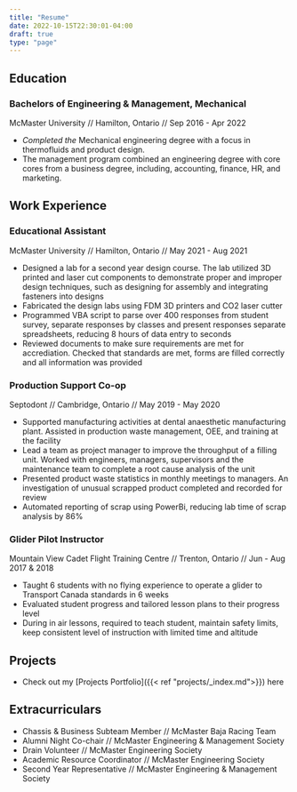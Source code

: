 ```yaml
---
title: "Resume"
date: 2022-10-15T22:30:01-04:00
draft: true
type: "page"
---
```


## Education 
### Bachelors of Engineering & Management, Mechanical
McMaster University // Hamilton, Ontario // Sep 2016 - Apr 2022

- *Completed the* Mechanical engineering degree with a focus in thermofluids and product design. 
- The management program combined an engineering degree with core cores from a business degree, including, accounting, finance, HR, and marketing. 

## Work Experience
### Educational Assistant
McMaster University // Hamilton, Ontario // May 2021 - Aug 2021

- Designed a lab for a second year design course. The lab utilized 3D printed and laser cut components to demonstrate proper and improper design techniques, such as designing for assembly and integrating fasteners into designs
- Fabricated the design labs using FDM 3D printers and CO2 laser cutter
- Programmed VBA script to parse over 400 responses from student survey, separate responses by classes and present responses separate spreadsheets, reducing 8 hours of data entry to seconds
- Reviewed documents to make sure requirements are met for accrediation. Checked that standards are met, forms are filled correctly and all information was provided

### Production Support Co-op
Septodont // Cambridge, Ontario // May 2019 - May 2020
- Supported manufacturing activities at dental anaesthetic manufacturing plant. Assisted in production waste management, OEE, and training at the facility
- Lead a team as project manager to improve the throughput of a filling unit. Worked with engineers, managers, supervisors and the maintenance team to complete a root cause analysis of the unit
- Presented product waste statistics in monthly meetings to managers. An investigation of unusual scrapped product completed and recorded for review
- Automated reporting of scrap using PowerBi, reducing lab time of scrap analysis by 86%

### Glider Pilot Instructor
Mountain View Cadet Flight Training Centre // Trenton, Ontario // Jun - Aug 2017 & 2018
- Taught 6 students with no flying experience to operate a glider to Transport Canada standards in 6 weeks
- Evaluated student progress and tailored lesson plans to their progress level
- During in air lessons, required to teach student, maintain safety limits, keep consistent level of instruction with limited time and altitude

## Projects
- Check out my [Projects Portfolio]({{< ref "projects/_index.md">}}) here

## Extracurriculars
- Chassis & Business Subteam Member // McMaster Baja Racing Team
- Alumni Night Co-chair // McMaster Engineering & Management Society
- Drain Volunteer // McMaster Engineering Society
- Academic Resource Coordinator // McMaster Engineering Society
- Second Year Representative // McMaster Engineering & Management Society



